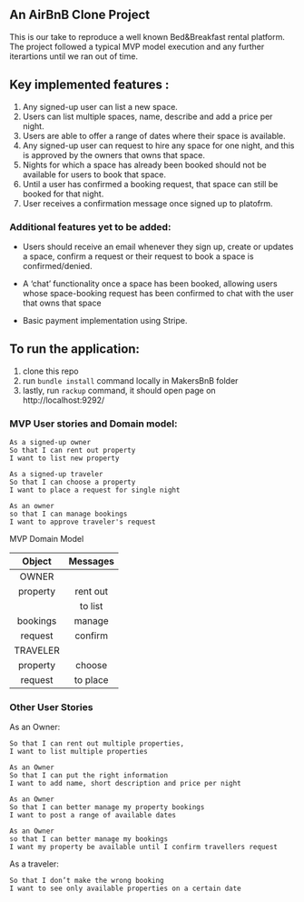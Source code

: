 ## An AirBnB Clone Project

This is our take to reproduce a well known Bed&Breakfast rental platform. The project followed a typical MVP model execution and any further iterartions until we ran out of time. 


## Key implemented features :

1. Any signed-up user can list a new space.
2. Users can list multiple spaces, name, describe and add a price per night.
3. Users are able to offer a range of dates where their space is available.
4. Any signed-up user can request to hire any space for one night, and this is approved by the owners that owns that space.
5. Nights for which a space has already been booked should not be available for users to book that space.
6. Until a user has confirmed a booking request, that space can still be booked for that night.
7. User receives a confirmation message once signed up to platofrm. 

### Additional features yet to be added: 

- Users should receive an email whenever they sign up, create or updates a space, confirm a request or their request to book a space is confirmed/denied. 

- A ‘chat’ functionality once a space has been booked, allowing users whose space-booking request has been confirmed to chat with the user that owns that space

- Basic payment implementation using Stripe.

## To run the application:

1. clone this repo
2. run ``` bundle install ``` command locally in MakersBnB folder
3. lastly, run ``` rackup ``` command, it should open page on http://localhost:9292/


### MVP User stories and Domain model:

```
As a signed-up owner
So that I can rent out property
I want to list new property
```
```
As a signed-up traveler
So that I can choose a property
I want to place a request for single night
```
```
As an owner
so that I can manage bookings
I want to approve traveler's request

```
MVP Domain Model

| Object           | Messages      |
|:----------------:|:-------------:|
|OWNER             |               |
| property         | rent out      |
|                  | to list       |
| bookings         | manage        |
| request          | confirm       |
| TRAVELER         |               |
| property         | choose        |
| request          | to place      |



### Other User Stories

As an Owner:
```
So that I can rent out multiple properties,
I want to list multiple properties
```
```
As an Owner
So that I can put the right information
I want to add name, short description and price per night
```
```
As an Owner
So that I can better manage my property bookings
I want to post a range of available dates
```
```
As an Owner
so that I can better manage my bookings
I want my property be available until I confirm travellers request
```
As a traveler:
```
So that I don’t make the wrong booking
I want to see only available properties on a certain date
```
